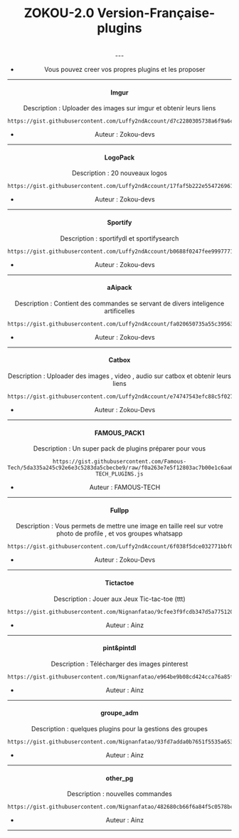 <h1 align="center"> ZOKOU-2.0 Version-Française-plugins </h1>
<div align="center">
<br /> 
---

- Vous pouvez creer vos propres plugins et les proposer

---


<h4 align="center"> Imgur </h1>

  Description : Uploader des images sur imgur et obtenir leurs liens

```
https://gist.githubusercontent.com/Luffy2ndAccount/d7c2280305738a6f9a6c2c60b1bab8f9/raw/2af46631ae25eed65044311b3065c0100dac7e85/imgurVF.js
```
- Auteur : Zokou-devs
---


<h4 align="center"> LogoPack </h1>

  Description : 20 nouveaux logos

```
https://gist.githubusercontent.com/Luffy2ndAccount/17faf5b222e554726961e8a0d6b5be72/raw/105db19b22d64d0837a5c3ac87d0eba518b1766a/logopackVF.js
```
- Auteur : Zokou-devs
---


<h4 align="center"> Sportify </h1>

  Description : sportifydl et sportifysearch

```
https://gist.githubusercontent.com/Luffy2ndAccount/b0688f0247fee99977719d67ded351a8/raw/7b04c87da956ddc3988df2d8de2bd878e0c6495d/sportifyVF.js
```
- Auteur : Zokou-devs
---


<h4 align="center"> aAipack </h1>

  Description : Contient des commandes se servant de divers inteligence artificelles

```
https://gist.githubusercontent.com/Luffy2ndAccount/fa020650735a55c39563cb6d2cbbb477/raw/5d5302dcfcc5b628984247a97104cba7ac782ff6/aipackVF.js
```
- Auteur : Zokou-devs
---


<h4 align="center"> Catbox </h1>

  Description : Uploader des images , video , audio sur catbox et obtenir leurs liens

```
https://gist.githubusercontent.com/Luffy2ndAccount/e74747543efc88c5f027b350fd644034/raw/c3bf520f9f25bd08f8915ae28a39f62edf3d8a71/catboxVF.js
```
- Auteur : Zokou-Devs
---


<h4 align="center"> FAMOUS_PACK1 </h1>

  Description : Un super pack de plugins préparer pour vous

```
https://gist.githubusercontent.com/Famous-Tech/5da335a245c92e6e3c5283da5cbecbe9/raw/f0a263e7e5f12803ac7b00e1c6aa6af9525e9796/FAMOUS-TECH_PLUGINS.js
```
- Auteur : FAMOUS-TECH
---


<h4 align="center"> Fullpp </h1>

  Description : Vous permets de mettre une image en taille reel sur votre photo de profile , et vos groupes whatsapp

```
https://gist.githubusercontent.com/Luffy2ndAccount/6f038f5dce032771bbf0a6ab88509e2c/raw/1b8285bf22963be908b6403295858180184d6f90/fullppVF.js
```
- Auteur : Zokou-Devs
---


<h4 align="center"> Tictactoe </h1>

  Description : Jouer aux Jeux Tic-tac-toe (ttt)

```
https://gist.githubusercontent.com/Nignanfatao/9cfee3f9fcdb347d5a775120fd83223d/raw/d4866966e9a450ba654b98562e56f4df2a2752e6/ttt.js
```
- Auteur : Ainz
---


<h4 align="center"> pint&pintdl </h1>

  Description : Télécharger des images pinterest

```
https://gist.githubusercontent.com/Nignanfatao/e964be9b08cd424cca76a85f4ced36d5/raw/d5a6ca19449fb672692b8186f8d5da8c2fc0e226/pinterest_&_pinterest_dl.js
```
- Auteur : Ainz
---


<h4 align="center"> groupe_adm </h1>

  Description : quelques plugins pour la gestions des groupes

```
https://gist.githubusercontent.com/Nignanfatao/93fd7adda0b7651f5535a653cb573eef/raw/2d1a7136b81a72d2bee69e9903ce51583dc207e3/groupe_new_pg.js
```
- Auteur : Ainz
---


<h4 align="center"> other_pg </h1>

  Description : nouvelles commandes

```
https://gist.githubusercontent.com/Nignanfatao/482680cb66f6a84f5c0578bc4b5bb9a5/raw/f6237b2f1ff563e1e6d969a36c1500e9b0381785/Other_plugin.js
```
- Auteur : Ainz
---